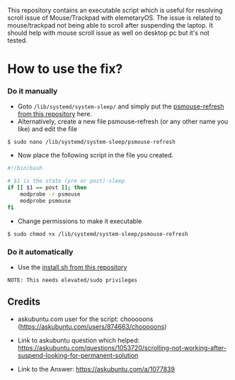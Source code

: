 This repository contains an executable script which is useful for resolving scroll issue of Mouse/Trackpad with elemetaryOS. 
The issue is related to mouse/trackpad not being able to scroll after suspending the laptop. It should help with mouse scroll issue as well on desktop pc but it's not tested.

# How to use the fix?
### Do it manually
+ Goto `/lib/systemd/system-sleep/` and simply put the [psmouse-refresh from this repository](https://github.com/muhammadmoazzam/eOS-MouseRestart/blob/master/psmouse-refresh) here.
+ Alternatively, create a new file psmouse-refresh (or any other name you like) and edit the file 
```console
$ sudo nano /lib/systemd/system-sleep/psmouse-refresh
```
- Now place the following script in the file you created.
```bash
#!/bin/bash

# $1 is the state (pre or post)-sleep
if [[ $1 == post ]]; then
    modprobe -r psmouse
    modprobe psmouse
fi

```
- Change permissions to make it executable 
```console
$ sudo chmod +x /lib/systemd/system-sleep/psmouse-refresh
```

### Do it automatically
- Use the [install.sh from this repository](https://github.com/muhammadmoazzam/eOS-MouseRestart/blob/master/install.sh)

`NOTE: This needs elevated/sudo privileges`

## Credits
- askubuntu.com user for the script: chooooons (https://askubuntu.com/users/874663/chooooons)

- Link to askubuntu question which helped: https://askubuntu.com/questions/1053720/scrolling-not-working-after-suspend-looking-for-permanent-solution

- Link to the Answer: https://askubuntu.com/a/1077839
